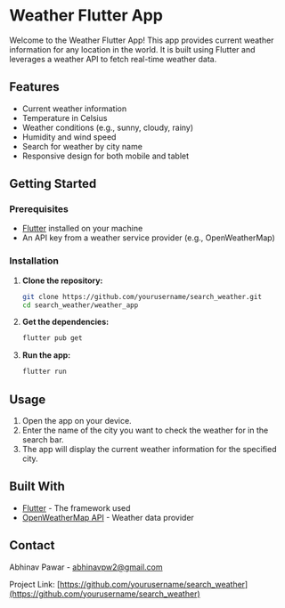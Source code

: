 # Weather Flutter App

Welcome to the Weather Flutter App! This app provides current weather information for any location in the world. It is built using Flutter and leverages a weather API to fetch real-time weather data.

## Features

- Current weather information
- Temperature in Celsius
- Weather conditions (e.g., sunny, cloudy, rainy)
- Humidity and wind speed
- Search for weather by city name
- Responsive design for both mobile and tablet

## Getting Started

### Prerequisites

- [Flutter](https://flutter.dev/docs/get-started/install) installed on your machine
- An API key from a weather service provider (e.g., OpenWeatherMap)

### Installation

1. **Clone the repository:**

   ```bash
   git clone https://github.com/yourusername/search_weather.git
   cd search_weather/weather_app
   ```

2. **Get the dependencies:**

   ```bash
   flutter pub get
   ```

3. **Run the app:**

   ```bash
   flutter run
   ```

## Usage

1. Open the app on your device.
2. Enter the name of the city you want to check the weather for in the search bar.
3. The app will display the current weather information for the specified city.

## Built With

- [Flutter](https://flutter.dev/) - The framework used
- [OpenWeatherMap API](https://openweathermap.org/api) - Weather data provider

## Contact

Abhinav Pawar - abhinavpw2@gmail.com

Project Link: [https://github.com/yourusername/search_weather](https://github.com/yourusername/search_weather)
